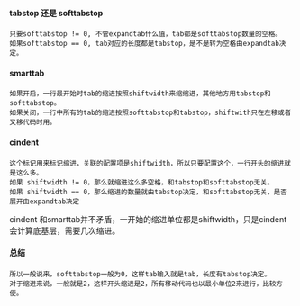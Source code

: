 
#### tabstop 还是 softtabstop
```
只要softtabstop != 0, 不管expandtab什么值，tab都是softtabstop数量的空格。
如果softtabstop == 0, tab对应的长度都是tabstop，是不是转为空格由expandtab决定。
```
#### smarttab
```
如果开启，一行最开始时tab的缩进按照shiftwidth来缩缩进，其他地方用tabstop和softtabstop。
如果关闭，一行中所有的tab的缩进按照softtabstop和tabstop，shiftwith只在左移或者又移代码时用。
```

#### cindent
```
这个标记用来标记缩进，关联的配置项是shiftwidth，所以只要配置这个，一行开头的缩进就是这么多。
如果 shiftwidth != 0，那么就缩进这么多空格，和tabstop和softtabstop无关。
如果 shiftwidth == 0，那么缩进的数量就由tabstop决定，和softtabstop无关，是否展开由expandtab决定
```
cindent 和smarttab并不矛盾，一开始的缩进单位都是shiftwidth，只是cindent会计算底基层，需要几次缩进。

#### 总结
```
所以一般说来，softtabstop一般为0，这样tab输入就是tab，长度有tabstop决定。
对于缩进来说，一般就是2，这样开头缩进是2，所有移动代码也以最小单位2来进行，比较方便。
```
